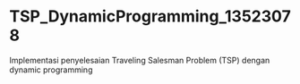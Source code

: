 # TSP_DynamicProgramming_13523078
Implementasi penyelesaian Traveling Salesman Problem (TSP) dengan dynamic programming
